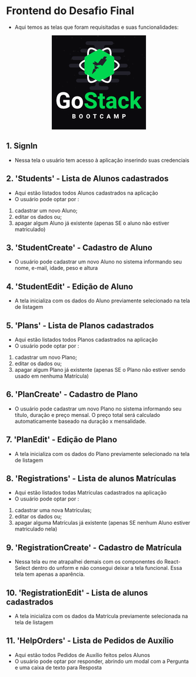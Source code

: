 # Frontend do Desafio Final

- Aqui temos as telas que foram requisitadas e suas funcionalidades:

<p align="center">
  <img width="256" height="256" src="../gostack-256x256.png">
</p>

## 1. SignIn
- Nessa tela o usuário tem acesso à aplicação inserindo suas credenciais

## 2. 'Students' - Lista de Alunos cadastrados 
- Aqui estão listados todos Alunos cadastrados na aplicação
- O usuário pode optar por :
1. cadastrar um novo Aluno; 
2. editar os dados ou;
3. apagar algum Aluno já existente (apenas SE o aluno não estiver matriculado)

## 3. 'StudentCreate' - Cadastro de Aluno
- O usuário pode cadastrar um novo Aluno no sistema informando seu nome, e-mail, idade, peso e altura

## 4. 'StudentEdit' - Edição de Aluno
- A tela inicializa com os dados do Aluno previamente selecionado na tela de listagem 

## 5. 'Plans' - Lista de Planos cadastrados 
- Aqui estão listados todos Planos cadastrados na aplicação
- O usuário pode optar por :
1. cadastrar um novo Plano; 
2. editar os dados ou;
3. apagar algum Plano já existente (apenas SE o Plano não estiver sendo usado em nenhuma Matrícula)

## 6. 'PlanCreate' - Cadastro de Plano
- O usuário pode cadastrar um novo Plano no sistema informando seu título, duração e preço mensal. O preço total será calculado automaticamente baseado na duração x mensalidade.

## 7. 'PlanEdit' - Edição de Plano 
- A tela inicializa com os dados do Plano previamente selecionado na tela de listagem 

## 8. 'Registrations' - Lista de alunos Matrículas 
- Aqui estão listados todas Matrículas cadastrados na aplicação
- O usuário pode optar por :
1. cadastrar uma nova Matrículas; 
2. editar os dados ou;
3. apagar alguma Matrículas já existente (apenas SE nenhum Aluno estiver matriculado nela)

## 9. 'RegistrationCreate' - Cadastro de Matrícula
- Nessa tela eu me atrapalhei demais com os componentes do React-Select dentro do unform e não consegui deixar a tela funcional. Essa tela tem apenas a aparência.

## 10. 'RegistrationEdit' - Lista de alunos cadastrados 
- A tela inicializa com os dados da Matrícula previamente selecionada na tela de listagem 

## 11. 'HelpOrders' - Lista de Pedidos de Auxílio
- Aqui estão todos Pedidos de Auxílio feitos pelos Alunos
- O usuário pode optar por responder, abrindo um modal com a Pergunta e uma caixa de texto para Resposta




